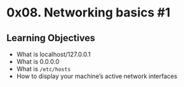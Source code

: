<h1> 0x08. Networking basics #1 </h1>

<h2> Learning Objectives </h2>

- What is localhost/127.0.0.1
- What is 0.0.0.0
- What is `/etc/hosts`
- How to display your machine’s active network interfaces
